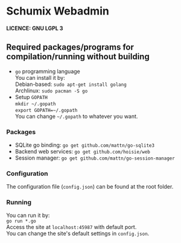# Schumix Webadmin

#### LICENCE: GNU LGPL 3

## Required packages/programs for compilation/running without building
* `go` programming language<br>
	You can install it by: <br>
	Debian-based: `sudo apt-get install golang`<br>
	Archlinux: `sudo pacman -S go`<br>
* Setup `GOPATH`<br>
	`mkdir ~/.gopath`<br>
	`export GOPATH=~/.gopath`<br>
	You can change `~/.gopath` to whatever you want.<br>

### Packages
* SQLite go binding:    `go get github.com/mattn/go-sqlite3`
* Backend web services: `go get github.com/hoisie/web`
* Session manager:      `go get github.com/mattn/go-session-manager`

### Configuration

The configuration file (`config.json`) can be found at the root folder.

### Running

You can run it by:<br>
`go run *.go`<br>
Access the site at `localhost:45987` with default port.<br>
You can change the site's default settings in `config.json`.
